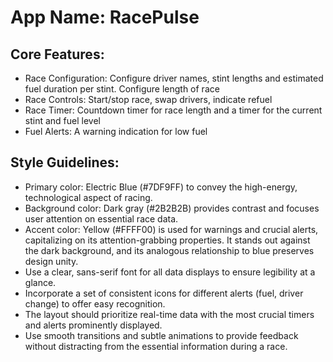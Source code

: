 # **App Name**: RacePulse

## Core Features:

- Race Configuration: Configure driver names, stint lengths and estimated fuel duration per stint. Configure length of race
- Race Controls: Start/stop race, swap drivers, indicate refuel
- Race Timer: Countdown timer for race length and a timer for the current stint and fuel level
- Fuel Alerts: A warning indication for low fuel

## Style Guidelines:

- Primary color: Electric Blue (#7DF9FF) to convey the high-energy, technological aspect of racing.
- Background color: Dark gray (#2B2B2B) provides contrast and focuses user attention on essential race data.
- Accent color: Yellow (#FFFF00) is used for warnings and crucial alerts, capitalizing on its attention-grabbing properties. It stands out against the dark background, and its analogous relationship to blue preserves design unity.
- Use a clear, sans-serif font for all data displays to ensure legibility at a glance.
- Incorporate a set of consistent icons for different alerts (fuel, driver change) to offer easy recognition.
- The layout should prioritize real-time data with the most crucial timers and alerts prominently displayed.
- Use smooth transitions and subtle animations to provide feedback without distracting from the essential information during a race.
